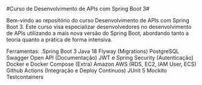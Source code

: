 #Curso de Desenvolvimento de APIs com Spring Boot 3#

Bem-vindo ao repositório do curso Desenvolvimento de APIs com Spring Boot 3. Este curso visa especializar desenvolvedores no desenvolvimento de APIs utilizando a mais nova versão do Spring Boot, abordando tanto a teoria quanto a prática de forma intensiva.

Ferramentas:
.Spring Boot 3
Java 18
Flyway (Migrations)
PostgreSQL
Swagger Open API (Documentação)
JWT e Spring Security (Autenticação)
Docker e Docker Compose (Extra)
Amazon AWS (RDS, EC2, IAM User, ECS)
Github Actions (Integração e Deploy Contínuos)
JUnit 5
Mockito
Testcontainers
